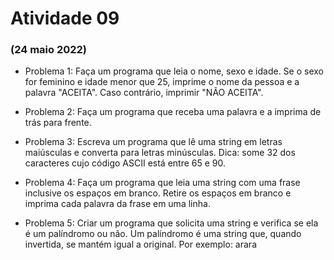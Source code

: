 # Atividade 09

### (24 maio 2022)

- Problema 1: Faça um programa que leia o nome, sexo e idade. Se o sexo for feminino e idade menor que 25, imprime o nome da pessoa e a palavra "ACEITA". Caso contrário, imprimir "NÃO ACEITA".

- Problema 2: Faça um programa que receba uma palavra e a imprima de trás para frente.

- Problema 3: Escreva um programa que lê uma string em letras maiúsculas e converta para letras minúsculas. Dica: some 32 dos caracteres cujo código ASCII está entre 65 e 90.

- Problema 4: Faça um programa que leia uma string com uma frase inclusive os espaços em branco. Retire os espaços em branco e imprima cada palavra da frase em uma linha.

- Problema 5: Criar um programa que solicita uma string e verifica se ela é um palíndromo ou não. Um palíndromo é uma string que, quando invertida, se mantém igual a original. Por exemplo: arara